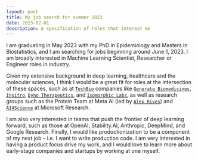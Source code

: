 ```yaml
---
layout: post
title: My job search for summer 2023
date: 2023-02-01
description: A specification of roles that interest me
---
```


I am graduating in May 2023 with my PhD in Epidemiology and Masters in Biostatistics, and I am searching for jobs beginning around June 1, 2023. I am broadly interested in Machine Learning Scientist, Researcher or Engineer roles in industry.

Given my extensive background in deep learning, healthcare and the molecular sciences, I think I would be a great fit for roles at the intersection of these spaces, such as at <a href="https://www.nfx.com/post/biotech-to-techbio">`TechBio`</a> companies like [`Generate Biomedicines`](https://generatebiomedicines.com/), [`Insitro`](https://insitro.com/), [`Dyno Therapeutics`](https://www.dynotx.com/), and [`Isomorphic Labs`](https://www.isomorphiclabs.com/), as well as research groups such as the Protein Team at Meta AI (led by <a href="https://twitter.com/alexrives">`Alex Rives`</a>) and <a href="https://www.microsoft.com/en-us/research/lab/microsoft-research-ai4science/">`AI4Science`</a> at Microsoft Research.

I am also very interested in teams that push the frontier of deep learning forward, such as those at OpenAI, Stability.AI, Anthropic, DeepMind, and Google Research. Finally, I would like productionization to be a component of my next job – i.e. I want to write production code. I am very interested in having a product focus drive my work, and I would love to learn more about early-stage companies and startups by working at one myself.